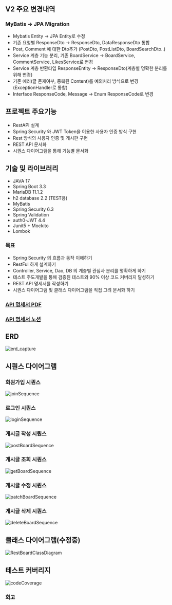 ## V2 주요 변경내역
### MyBatis -> JPA Migration
- Mybatis Entity -> JPA Entity로 수정
- 기존 요청별 ResponseDto -> ResponseDto, DataResponseDto 통합
- Post, Comment 에 대한 Dto추가 (PostDto, PostListDto, BoardSearchDto..)
- Service 계층 기능 분리, 기존 BoardService -> BoardService, CommentService, LikesService로 변경
- Service 계층 반환타입 ResponseEntity<ResponseDto> -> ResponseDto(계층별 명확한 분리를 위해 변경)
- 기존 에러(글 존재여부, 중복된 Content)를 예외처리 방식으로 변경 (ExceptionHandler로 통합)
- Interface ResponseCode, Message -> Enum ResponseCode로 변경


## 프로젝트 주요기능
- RestAPI 설계
- Spring Security 와 JWT Token을 이용한 사용자 인증 방식 구현
- Rest 방식의 사용자 인증 및 게시판 구현
- REST API 문서화 
- 시퀀스 다이어그램을 통해 기능별 문서화

## 기술 및 라이브러리
- JAVA 17
- Spring Boot 3.3
- MariaDB 11.1.2
- h2 database 2.2 (TEST용)
- MyBatis
- Spring Security 6.3
- Spring Validation
- auth0-JWT 4.4
- Junit5 + Mockito
- Lombok

### 목표
- Spring Security 의 흐름과 동작 이해하기
- RestFul 하게 설계하기
- Controller, Service, Dao, DB 의 계층별 관심사 분리를 명확하게 하기
- 테스트 주도개발을 통해 검증된 테스트와 90% 이상 코드 커버리지 달성하기
- REST API 명세서를 작성하기
- 시퀀스 다이어그램 및 클래스 다이어그램을 직접 그려 문서화 하기



### <a href="https://drive.google.com/file/d/1yTKePs1NsfInhDzOVriECa9wDw2JmVK-/view?usp=sharing">API 명세서 PDF</a>
### <a href="https://hyunsense.notion.site/REST-API-f59958d679ac45adbe96fb923c4eafb4?pvs=4">API 명세서 노션</a>

## ERD
![erd_capture](https://github.com/user-attachments/assets/dc73745c-3bbb-4ada-9023-cdbd7fa29483)

## 시퀀스 다이어그램

### 회원가입 시퀀스
![joinSequence](https://github.com/user-attachments/assets/25f07f79-de71-4a6d-9759-ab978c7f5e3e)

### 로그인 시퀀스
![loginSequence](https://github.com/user-attachments/assets/118500d6-9476-42af-8aae-64f94321fdb2)

### 게시글 작성 시퀀스
![postBoardSequence](https://github.com/user-attachments/assets/56d9e9ca-5723-47af-86f9-0b353debecb9)

### 게시글 조회 시퀀스
![getBoardSequence](https://github.com/user-attachments/assets/4ec95d7a-91b4-4fba-a5c0-1152b20a8153)

### 게시글 수정 시퀀스
![patchBoardSequence](https://github.com/user-attachments/assets/e3173ab2-5bc8-441d-b1cf-39d22b6042e8)

### 게시글 삭제 시퀀스
![deleteBoardSequence](https://github.com/user-attachments/assets/cb9c6376-d312-4e51-9403-59f21d4f5499)

## 클래스 다이어그램(수정중)
![RestBoardClassDiagram](https://github.com/user-attachments/assets/fb5b5e12-ee58-4193-941e-b77a2cb887ef)

## 테스트 커버리지
![codeCoverage](https://github.com/user-attachments/assets/2d8d8730-6b50-4b7a-ad4d-cbf68c3a7e88)

### 회고

